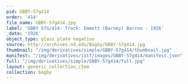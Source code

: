 ```yaml
---
pid: GBBY-57g414
order: '414'
file_name: GBBY-57g414.jpg
label: 'GBBY 57G/414: Track: Emmett (Barney) Barron - 1926'
_date: '1926'
object_type: glass plate negative
source: http://archives.nd.edu/Bagby/GBBY-57g414.jpg
thumbnail: "/img/derivatives/simple/GBBY-57g414/thumbnail.jpg"
manifest: "/img/derivatives/iiif/images/GBBY-57g414/manifest.json"
full: "/img/derivatives/simple/GBBY-57g414/full.jpg"
layout: generic_collection_item
collection: bagby
---
```

